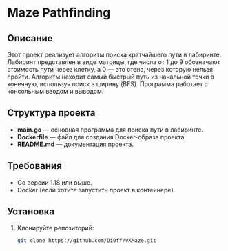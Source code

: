 # Maze Pathfinding

## Описание

Этот проект реализует алгоритм поиска кратчайшего пути в лабиринте. Лабиринт представлен в виде матрицы, где числа от 1 до 9 обозначают стоимость пути через клетку, а 0 — это стена, через которую нельзя пройти. Алгоритм находит самый быстрый путь из начальной точки в конечную, используя поиск в ширину (BFS). Программа работает с консольным вводом и выводом.

## Структура проекта

- **main.go** — основная программа для поиска пути в лабиринте.
- **Dockerfile** — файл для создания Docker-образа проекта.
- **README.md** — документация проекта.

## Требования

- Go версии 1.18 или выше.
- Docker (если хотите запустить проект в контейнере).

## Установка

1. Клонируйте репозиторий:

   ```bash
   git clone https://github.com/Di0ff/VKMaze.git
